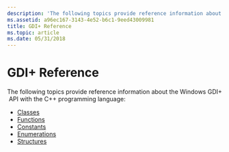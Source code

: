 ```yaml
---
description: 'The following topics provide reference information about the Windows GDI+  API with the C++ programming language:'
ms.assetid: a96ec167-3143-4e52-b6c1-9eed43009981
title: GDI+ Reference
ms.topic: article
ms.date: 05/31/2018
---
```


# GDI+ Reference

The following topics provide reference information about the Windows GDI+  API with the C++ programming language:

-   [Classes](-gdiplus-class-classes.md)
-   [Functions](-gdiplus-func-functions.md)
-   [Constants](-gdiplus-constant-constants.md)
-   [Enumerations](-gdiplus-enum-enumerations.md)
-   [Structures](-gdiplus-struc-structures.md)

 

 



